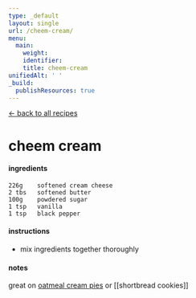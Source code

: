 ```yaml
---
type: _default
layout: single
url: /cheem-cream/
menu:
  main:
    weight:
    identifier:
    title: cheem-cream
unifiedAlt: ' '
_build:
  publishResources: true
---
```

[<- back to all recipes](/recipes/)
# cheem cream

#### ingredients
	226g    softened cream cheese
	2 tbs   softened butter
	100g    powdered sugar
	1 tsp   vanilla
	1 tsp   black pepper


#### instructions
- mix ingredients together thoroughly

#### notes
great on [oatmeal cream pies](/oatmeal-cream-pies/) or [[shortbread cookies]]
